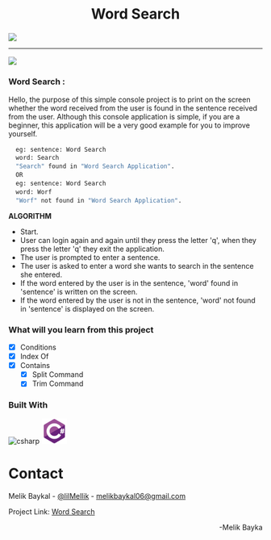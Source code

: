 <h1 align="center">Word Search</h1>
<img align="center" src="https://user-images.githubusercontent.com/76618468/185485211-023c73f8-b8b9-48e6-9994-a2c93d1c24e3.jpg">
<hr>
<img align="center" src="https://user-images.githubusercontent.com/76618468/185485574-d05c4b29-e177-4d34-bcc6-2a947043449d.jpg">

<h3>Word Search :</h3>

Hello, the purpose of this simple console project is to print on the screen whether the word received from the user is found in the sentence received from the user. Although this console application is simple, if you are a beginner, this application will be a very good example for you to improve yourself.


```bash
  eg: sentence: Word Search
  word: Search
  "Search" found in "Word Search Application".
  OR
  eg: sentence: Word Search
  word: Worf
  "Worf" not found in "Word Search Application".
```

<b>ALGORITHM</b>

- Start.
- User can login again and again until they press the letter 'q', when they press the letter 'q' they exit the application.
- The user is prompted to enter a sentence.
- The user is asked to enter a word she wants to search in the sentence she entered.
- If the word entered by the user is in the sentence, 'word' found in 'sentence' is written on the screen.
- If the word entered by the user is not in the sentence, 'word' not found in 'sentence' is displayed on the screen.

<h3>What will you learn from this project</h3>

- [x] Conditions
- [x] Index Of
- [x] Contains
    - [x] Split Command
    - [x] Trim Command

<h3>Built With</h3>
<img src="https://user-images.githubusercontent.com/76618468/185224412-9aa949ad-6e10-4304-9385-8ca74633934b.png" alt="csharp" width="50" height="50"/>
<img src="https://raw.githubusercontent.com/devicons/devicon/master/icons/csharp/csharp-original.svg" alt="csharp" width="50" height="50"/>

<h1>Contact</h1>

Melik Baykal - [@lilMellik](https://twitter.com/lilMellik) - melikbaykal06@gmail.com

Project Link: [Word Search](https://github.com/Melik-B/WordSearch)

<p align="right">-Melik Bayka</p>
